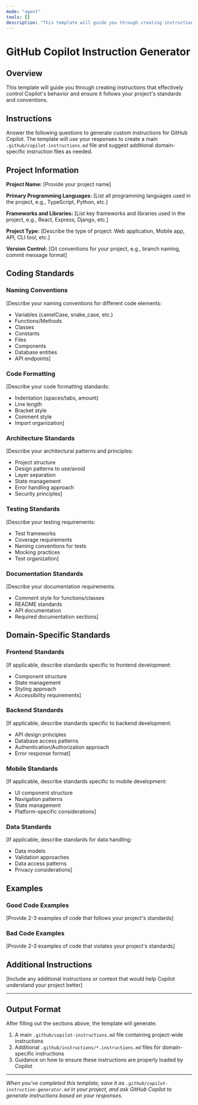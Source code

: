 ```yaml
---
mode: "agent"
tools: []
description: "This template will guide you through creating instructions that effectively control Copilot's behavior and ensure it follows your project's standards and conventions."
---
```


# GitHub Copilot Instruction Generator

## Overview

This template will guide you through creating instructions that effectively control Copilot's behavior and ensure it follows your project's standards and conventions.

## Instructions

Answer the following questions to generate custom instructions for GitHub Copilot. The template will use your responses to create a main `.github/copilot-instructions.md` file and suggest additional domain-specific instruction files as needed.

## Project Information

**Project Name:**
[Provide your project name]

**Primary Programming Languages:**
[List all programming languages used in the project, e.g., TypeScript, Python, etc.]

**Frameworks and Libraries:**
[List key frameworks and libraries used in the project, e.g., React, Express, Django, etc.]

**Project Type:**
[Describe the type of project: Web application, Mobile app, API, CLI tool, etc.]

**Version Control:**
[Git conventions for your project, e.g., branch naming, commit message format]

## Coding Standards

### Naming Conventions

[Describe your naming conventions for different code elements:

- Variables (camelCase, snake_case, etc.)
- Functions/Methods
- Classes
- Constants
- Files
- Components
- Database entities
- API endpoints]

### Code Formatting

[Describe your code formatting standards:

- Indentation (spaces/tabs, amount)
- Line length
- Bracket style
- Comment style
- Import organization]

### Architecture Standards

[Describe your architectural patterns and principles:

- Project structure
- Design patterns to use/avoid
- Layer separation
- State management
- Error handling approach
- Security principles]

### Testing Standards

[Describe your testing requirements:

- Test frameworks
- Coverage requirements
- Naming conventions for tests
- Mocking practices
- Test organization]

### Documentation Standards

[Describe your documentation requirements:

- Comment style for functions/classes
- README standards
- API documentation
- Required documentation sections]

## Domain-Specific Standards

### Frontend Standards

[If applicable, describe standards specific to frontend development:

- Component structure
- State management
- Styling approach
- Accessibility requirements]

### Backend Standards

[If applicable, describe standards specific to backend development:

- API design principles
- Database access patterns
- Authentication/Authorization approach
- Error response format]

### Mobile Standards

[If applicable, describe standards specific to mobile development:

- UI component structure
- Navigation patterns
- State management
- Platform-specific considerations]

### Data Standards

[If applicable, describe standards for data handling:

- Data models
- Validation approaches
- Data access patterns
- Privacy considerations]

## Examples

### Good Code Examples

[Provide 2-3 examples of code that follows your project's standards]

### Bad Code Examples

[Provide 2-3 examples of code that violates your project's standards]

## Additional Instructions

[Include any additional instructions or context that would help Copilot understand your project better]

---

## Output Format

After filling out the sections above, the template will generate:

1. A main `.github/copilot-instructions.md` file containing project-wide instructions
2. Additional `.github/instructions/*.instructions.md` files for domain-specific instructions
3. Guidance on how to ensure these instructions are properly loaded by Copilot

---

_When you've completed this template, save it as `.github/copilot-instruction-generator.md` in your project, and ask GitHub Copilot to generate instructions based on your responses._
